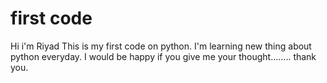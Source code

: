 # first code
Hi i'm Riyad 
This is my first code on python. I'm learning new thing about python everyday.
I would be happy if you give me your thought........
thank you.
